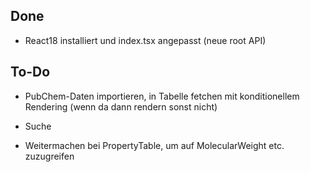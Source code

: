 ## Done
- React18 installiert und index.tsx angepasst (neue root API)


## To-Do

- PubChem-Daten importieren, in Tabelle fetchen mit konditionellem Rendering (wenn da dann rendern sonst nicht)
- Suche

- Weitermachen bei PropertyTable, um auf MolecularWeight etc. zuzugreifen